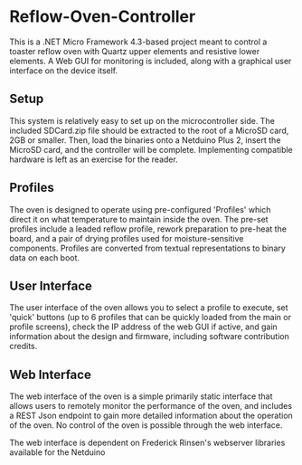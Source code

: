 # Reflow-Oven-Controller

  This is a .NET Micro Framework 4.3-based project meant to control a toaster reflow oven with Quartz upper elements and resistive lower elements.  A Web GUI for monitoring is included, along with a graphical user interface on the device itself.
  
## Setup

  This system is relatively easy to set up on the microcontroller side.  The included SDCard.zip file should be extracted to the root of a MicroSD card, 2GB or smaller.  Then, load the binaries onto a Netduino Plus 2, insert the MicroSD card, and the controller will be complete.  Implementing compatible hardware is left as an exercise for the reader.
  
## Profiles

  The oven is designed to operate using pre-configured 'Profiles' which direct it on what temperature to maintain inside the oven.  The pre-set profiles include a leaded reflow profile, rework preparation to pre-heat the board, and a pair of drying profiles used for moisture-sensitive components.  Profiles are converted from textual representations to binary data on each boot.
  
## User Interface

  The user interface of the oven allows you to select a profile to execute, set 'quick' buttons (up to 6 profiles that can be quickly loaded from the main or profile screens), check the IP address of the web GUI if active, and gain information about the design and firmware, including software contribution credits.
  
## Web Interface

  The web interface of the oven is a simple primarily static interface that allows users to remotely monitor the performance of the oven, and includes a REST Json endpoint to gain more detailed information about the operation of the oven.  No control of the oven is possible through the web interface.

  The web interface is dependent on Frederick Rinsen's webserver libraries available for the Netduino